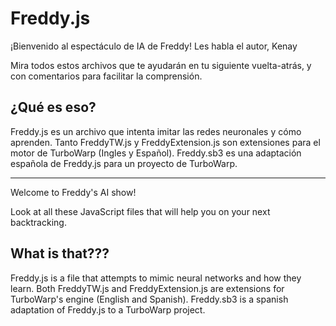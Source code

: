 # Freddy.js
¡Bienvenido al espectáculo de IA de Freddy! Les habla el autor, Kenay

Mira todos estos archivos que te ayudarán en tu siguiente vuelta-atrás, y con comentarios para facilitar la comprensión.
## ¿Qué es eso?
Freddy.js es un archivo que intenta imitar las redes neuronales y cómo aprenden.
Tanto FreddyTW.js y FreddyExtension.js son extensiones para el motor de TurboWarp (Ingles y Español).
Freddy.sb3 es una adaptación española de Freddy.js para un proyecto de TurboWarp.

---
Welcome to Freddy's AI show! 

Look at all these JavaScript files that will help you on your next backtracking.
## What is that???
Freddy.js is a file that attempts to mimic neural networks and how they learn.
Both FreddyTW.js and FreddyExtension.js are extensions for TurboWarp's engine (English and Spanish).
Freddy.sb3 is a spanish adaptation of Freddy.js to a TurboWarp project.
